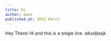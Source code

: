 ```yaml
---
title: Hi
author: mano
published_at: 26th March
---
```


Hey There!
Hi and this is a single line.
alksdjlasjk